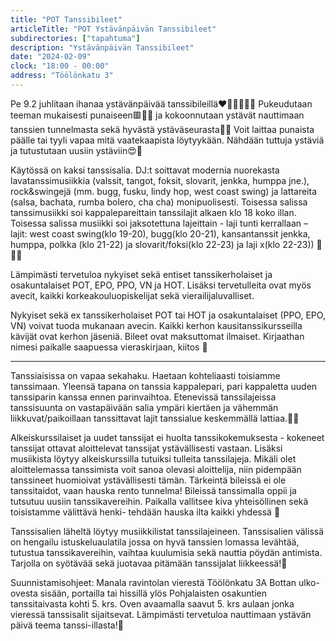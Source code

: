 ```yaml
---
title: "POT Tanssibileet"
articleTitle: "POT Ystävänpäivän Tanssibileet"
subdirectories: ["tapahtuma"]
description: "Ystävänpäivän Tanssibileet"
date: "2024-02-09"
clock: "18:00 - 00:00"
address: "Töölönkatu 3"
---
```

Pe 9.2 juhlitaan ihanaa ystävänpäivää tanssibileillä❤️💖💗💕💞🥳 Pukeudutaan teeman mukaisesti punaiseen🟥🔴🌺 ja kokoonnutaan ystävät nauttimaan tanssien tunnelmasta sekä hyvästä ystäväseurasta💃🕺 Voit laittaa punaista päälle tai tyyli vapaa mitä vaatekaapista löytyykään. Nähdään tuttuja ystäviä ja tutustutaan uusiin ystäviin😍🥰

Käytössä on kaksi tanssisalia. DJ:t soittavat modernia nuorekasta lavatanssimusiikkia (valssit, tangot, foksit, slovarit, jenkka, humppa jne.), rock&swingejä (mm. bugg, fusku, lindy hop, west coast swing) ja lattareita (salsa, bachata, rumba bolero, cha cha) monipuolisesti. Toisessa salissa tanssimusiikki soi kappalepareittain tanssilajit alkaen klo 18 koko illan. Toisessa salissa musiikki soi jaksotettuna lajeittain - laji tunti kerrallaan – lajit: west coast swing(klo 19-20), bugg(klo 20-21), kansantanssit jenkka, humppa, polkka (klo 21-22) ja slovarit/foksi(klo 22-23) ja laji x(klo 22-23)) 🎺🎷🎼

Lämpimästi tervetuloa nykyiset sekä entiset tanssikerholaiset ja osakuntalaiset POT, EPO, PPO, VN ja HOT. Lisäksi tervetulleita ovat myös avecit, kaikki korkeakouluopiskelijat sekä vierailijaluvalliset.

Nykyiset sekä ex tanssikerholaiset POT tai HOT ja osakuntalaiset (PPO, EPO, VN) voivat tuoda mukanaan avecin. Kaikki kerhon kausitanssikursseilla kävijät ovat kerhon jäseniä. Bileet ovat maksuttomat ilmaiset. Kirjaathan nimesi paikalle saapuessa vieraskirjaan, kiitos 🙂

---

Tanssiaisissa on vapaa sekahaku. Haetaan kohteliaasti toisiamme tanssimaan. Yleensä tapana on tanssia kappalepari, pari kappaletta uuden tanssiparin kanssa ennen parinvaihtoa. Etenevissä tanssilajeissa tanssisuunta on vastapäivään salia ympäri kiertäen ja vähemmän liikkuvat/paikoillaan tanssittavat lajit tanssialue keskemmällä lattiaa.💃🕺

Alkeiskurssilaiset ja uudet tanssijat ei huolta tanssikokemuksesta - kokeneet tanssijat ottavat aloittelevat tanssijat ystävällisesti vastaan. Lisäksi musiikista löytyy alkeiskurssilla tutuiksi tulleita tanssilajeja. Mikäli olet aloittelemassa tanssimista voit sanoa olevasi aloittelija, niin pidempään tanssineet huomioivat ystävällisesti tämän. Tärkeintä bileissä ei ole tanssitaidot, vaan hauska rento tunnelma! Bileissä tanssimalla oppii ja tutsutuu uusiin tanssikavereihin. Paikalla vallitsee kiva yhteisöllinen sekä toisistamme välittävä henki- tehdään hauska ilta kaikki yhdessä 🙂

Tanssisalien läheltä löytyy musiikkilistat tanssilajeineen. Tanssisalien välissä on hengailu istuskeluaulatila jossa on hyvä tanssien lomassa levähtää, tutustua tanssikavereihin, vaihtaa kuulumisia sekä nauttia pöydän antimista. Tarjolla on syötävää sekä juotavaa pitämään tanssijalat liikkeessä!🎉

Suunnistamisohjeet: Manala ravintolan vierestä Töölönkatu 3A Bottan ulko-ovesta sisään, portailla tai hissillä ylös Pohjalaisten osakuntien tanssitaivasta kohti 5. krs. Oven avaamalla saavut 5. krs aulaan jonka vieressä tanssisalit sijaitsevat.
Lämpimästi tervetuloa nauttimaan ystävän päivä teema tanssi-illasta!💃
